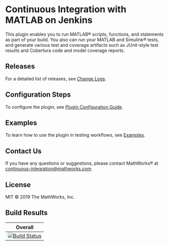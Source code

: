 # Continuous Integration with MATLAB on Jenkins
This plugin enables you to run MATLAB&reg; scripts, functions, and statements as part of your build. You also can run your MATLAB and Simulink&reg; tests, and generate various test and coverage artifacts such as JUnit-style test results and Cobertura code and model coverage reports.

## Releases
For a detailed list of releases, see [Change Logs](/CHANGELOG.md). 

## Configuration Steps 
To configure the plugin, see [Plugin Configuration Guide](/CONFIGDOC.md).

## Examples
To learn how to use the plugin in testing workflows, see [Examples](/examples/).

## Contact Us
If you have any questions or suggestions, please contact MathWorks&reg; at [continuous-integration@mathworks.com](mailto:continuous-integration@mathworks.com).

## License
MIT © 2019 The MathWorks, Inc.


## Build Results


| Overall  |
|---|
| [![Build Status](https://dev.azure.com/iat-ci/jenkins-matlab-plugin/_apis/build/status/mathworks.jenkins-matlab-plugin?branchName=master)](https://dev.azure.com/iat-ci/jenkins-matlab-plugin/_build/latest?definitionId=6&branchName=master) |
